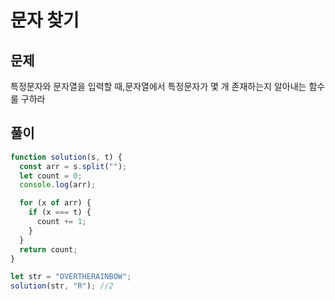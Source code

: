 # 문자 찾기

## 문제

특정문자와 문자열을 입력할 때,문자열에서 특정문자가 몇 개 존재하는지 알아내는 함수룰 구하라

## 풀이

```javascript
function solution(s, t) {
  const arr = s.split("");
  let count = 0;
  console.log(arr);

  for (x of arr) {
    if (x === t) {
      count += 1;
    }
  }
  return count;
}

let str = "OVERTHERAINBOW";
solution(str, "R"); //2
```
